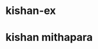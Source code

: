 # kishan-ex
<!DOCTYPE html>
<html>
    <head>
        <title> KISHAN MITHAPARA </title>
    </head>
    <body>
        <h1> kishan mithapara </h1>
    </body>
   

</html>
